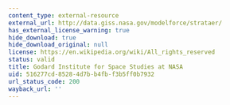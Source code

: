 ```yaml
---
content_type: external-resource
external_url: http://data.giss.nasa.gov/modelforce/strataer/
has_external_license_warning: true
hide_download: true
hide_download_original: null
license: https://en.wikipedia.org/wiki/All_rights_reserved
status: valid
title: Godard Institute for Space Studies at NASA
uid: 516277cd-8528-4d7b-b4fb-f3b5ff0b7932
url_status_code: 200
wayback_url: ''
---
```

